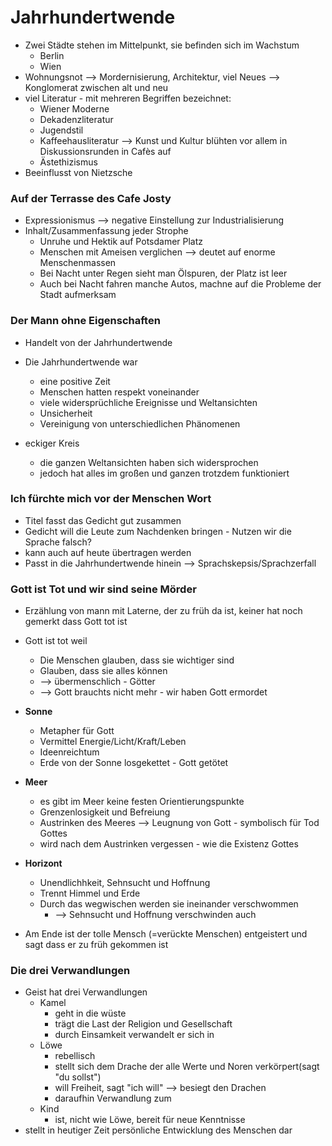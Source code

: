 # Jahrhundertwende
-   Zwei Städte stehen im Mittelpunkt, sie befinden sich im Wachstum
	-   Berlin
	-   Wien
-   Wohnungsnot --> Mordernisierung, Architektur, viel Neues --> Konglomerat zwischen alt und neu
-   viel Literatur - mit mehreren Begriffen bezeichnet:
	-   Wiener Moderne
	-   Dekadenzliteratur
	-   Jugendstil
	-   Kaffeehausliteratur --> Kunst und Kultur blühten vor allem in Diskussionsrunden in Cafès auf
	-   Ästethizismus
-   Beeinflusst von Nietzsche

### Auf der Terrasse des Cafe Josty
-   Expressionismus --> negative Einstellung zur Industrialisierung
-   Inhalt/Zusammenfassung jeder Strophe
	-   Unruhe und Hektik auf Potsdamer Platz
	-   Menschen mit Ameisen verglichen --> deutet auf enorme Menschenmassen
	-   Bei Nacht unter Regen sieht man Ölspuren, der Platz ist leer
	-   Auch bei Nacht fahren manche Autos, machne auf die Probleme der Stadt aufmerksam

### Der Mann ohne Eigenschaften
-   Handelt von der Jahrhundertwende
-   Die Jahrhundertwende war
	-   eine positive Zeit
	-   Menschen hatten respekt voneinander
	-   viele widersprüchliche Ereignisse und Weltansichten
	-   Unsicherheit
	-   Vereinigung von unterschiedlichen Phänomenen

-   eckiger Kreis
	-   die ganzen Weltansichten haben sich widersprochen
	-   jedoch hat alles im großen und ganzen trotzdem funktioniert

### Ich fürchte mich vor der Menschen Wort
-   Titel fasst das Gedicht gut zusammen
-   Gedicht will die Leute zum Nachdenken bringen - Nutzen wir die Sprache falsch?
-   kann auch auf heute übertragen werden
-   Passt in die Jahrhundertwende hinein --> Sprachskepsis/Sprachzerfall

### Gott ist Tot und wir sind seine Mörder
-   Erzählung von mann mit Laterne, der zu früh da ist, keiner hat noch gemerkt dass Gott tot ist
-   Gott ist tot weil
	-   Die Menschen glauben, dass sie wichtiger sind
	-   Glauben, dass sie alles können
	-   --> übermenschlich - Götter
	-   --> Gott brauchts nicht mehr - wir haben Gott ermordet
-   __Sonne__
	-   Metapher für Gott
	-   Vermittel Energie/Licht/Kraft/Leben
	-   Ideenreichtum
	-   Erde von der Sonne losgekettet - Gott getötet
-   __Meer__
	-   es gibt im Meer keine festen Orientierungspunkte
	-   Grenzenlosigkeit und Befreiung
	-   Austrinken des Meeres --> Leugnung von Gott - symbolisch für Tod Gottes
	-   wird nach dem Austrinken vergessen - wie die Existenz Gottes
-   __Horizont__
	-   Unendlichhkeit, Sehnsucht und Hoffnung
	-   Trennt Himmel und Erde
	-   Durch das wegwischen werden sie ineinander verschwommen
		-   --> Sehnsucht und Hoffnung verschwinden auch

-   Am Ende ist der tolle Mensch (=verückte Menschen) entgeistert und sagt dass er zu früh gekommen ist

### Die drei Verwandlungen
-   Geist hat drei Verwandlungen
	-   Kamel
		-   geht in die wüste
		-   trägt die Last der Religion und Gesellschaft
		-   durch Einsamkeit verwandelt er sich in
	-   Löwe
		-   rebellisch
		-   stellt sich dem Drache der alle Werte und Noren verkörpert(sagt "du sollst")
		-   will Freiheit, sagt "ich will" --> besiegt den Drachen
		-   daraufhin Verwandlung zum
	-   Kind
		-   ist, nicht wie Löwe, bereit für neue Kenntnisse
-   stellt in heutiger Zeit persönliche Entwicklung des Menschen dar